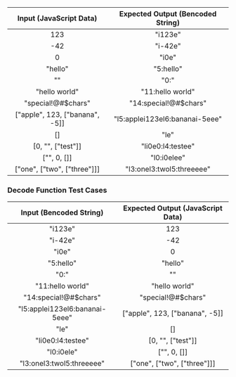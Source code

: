 | Input (JavaScript Data)          | Expected Output (Bencoded String) |
| :------------------------------: | :-------------------------------: |
| 123                            | "i123e"                         |
| -42                            | "i-42e"                         |
| 0                              | "i0e"                           |
| "hello"                        | "5:hello"                       |
| ""                             | "0:"                            |
| "hello world"                  | "11:hello world"                |
| "special!@#$chars"             | "14:special!@#$chars"           |
| ["apple", 123, ["banana", -5]] | "l5:applei123el6:bananai-5eee"  |
| []                             | "le"                            |
| [0, "", ["test"]]              | "li0e0:l4:testee"               |
| ["", 0, []]                    | "l0:i0elee"                      |
| ["one", ["two", ["three"]]]    | "l3:onel3:twol5:threeeee"       |

### Decode Function Test Cases

| Input (Bencoded String)          | Expected Output (JavaScript Data) |
| :------------------------------: | :-------------------------------: |
| "i123e"                        | 123                             |
| "i-42e"                        | -42                             |
| "i0e"                          | 0                               |
| "5:hello"                      | "hello"                         |
| "0:"                           | ""                              |
| "11:hello world"               | "hello world"                   |
| "14:special!@#$chars"          | "special!@#$chars"              |
| "l5:applei123el6:bananai-5eee" | ["apple", 123, ["banana", -5]]  |
| "le"                           | []                              |
| "li0e0:l4:testee"              | [0, "", ["test"]]               |
| "l0:i0ele"                     | ["", 0, []]                     |
| "l3:onel3:twol5:threeeee"      | ["one", ["two", ["three"]]]     |
